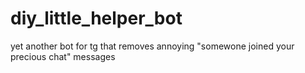 # diy_little_helper_bot
yet another bot for tg that removes annoying "somewone joined your precious chat" messages 
